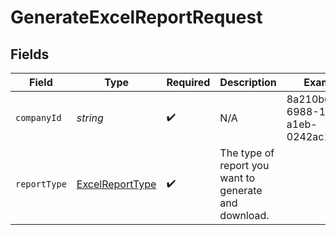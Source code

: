 # GenerateExcelReportRequest


## Fields

| Field                                                     | Type                                                      | Required                                                  | Description                                               | Example                                                   |
| --------------------------------------------------------- | --------------------------------------------------------- | --------------------------------------------------------- | --------------------------------------------------------- | --------------------------------------------------------- |
| `companyId`                                               | *string*                                                  | :heavy_check_mark:                                        | N/A                                                       | 8a210b68-6988-11ed-a1eb-0242ac120002                      |
| `reportType`                                              | [ExcelReportType](../../Models/Shared/ExcelReportType.md) | :heavy_check_mark:                                        | The type of report you want to generate and download.     |                                                           |